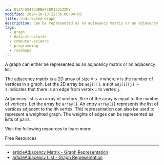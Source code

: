 ```yaml
---
id: 01JA4DS47DJRB6F2EM1331ZXKY
modified: 2024-10-13T22:36:00-04:00
title: Undirected Graph
description: Can be represented as an adjacency matrix or an adjacency list.
tags:
  - graph
  - data-structures
  - computer-science
  - programming
  - roadmaps
---
```

A graph can either be represented as an adjacency matrix or an adjacency list.

The adjacency matrix is a 2D array of size `V x V` where `V` is the number of vertices in a graph. Let the 2D array be `adj[][]`, a slot `adj[i][j] = 1` indicates that there is an edge from vertex `i` to vertex `j`.

Adjacency list is an array of vectors. Size of the array is equal to the number of vertices. Let the array be `array[]`. An entry `array[i]` represents the list of vertices adjacent to the ith vertex. This representation can also be used to represent a weighted graph. The weights of edges can be represented as lists of pairs.

Visit the following resources to learn more:

Free Resources

---

- [articleAdjacency Matrix - Graph Representation](https://www.programiz.com/dsa/graph-adjacency-matrix)
- [articleAdjacency List - Graph Representation](https://www.programiz.com/dsa/graph-adjacency-list)